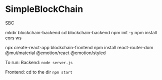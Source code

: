 # SimpleBlockChain
SBC

mkdir blockchain-backend
cd blockchain-backend
npm init -y
npm install cors ws

npx create-react-app blockchain-frontend
npm install react-router-dom @mui/material @emotion/react @emotion/styled


To run:
Backend:
`node server.js`

Frontend:
cd to the dir
`npm start`
